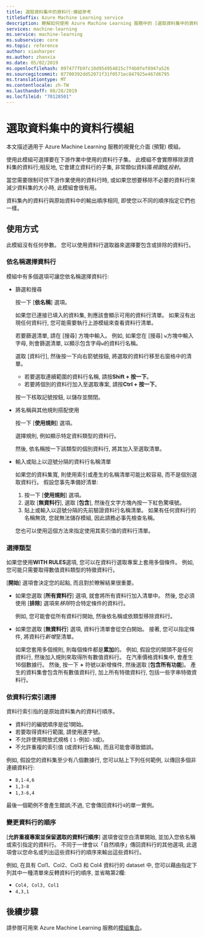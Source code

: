 ```yaml
---
title: 選取資料集中的資料行:模組參考
titleSuffix: Azure Machine Learning service
description: 瞭解如何使用 Azure Machine Learning 服務中的 [選取資料集中的資料行] 模組, 選擇要在下游作業中使用的資料行子集。
services: machine-learning
ms.service: machine-learning
ms.subservice: core
ms.topic: reference
author: xiaoharper
ms.author: zhanxia
ms.date: 05/02/2019
ms.openlocfilehash: 097477fb9fc10d954954815c7f4b0fef8947a526
ms.sourcegitcommit: 07700392dd52071f31f0571ec847925e467d6795
ms.translationtype: MT
ms.contentlocale: zh-TW
ms.lasthandoff: 08/28/2019
ms.locfileid: "70128501"
---
```

# <a name="select-columns-in-dataset-module"></a>選取資料集中的資料行模組

本文描述適用于 Azure Machine Learning 服務的視覺化介面 (預覽) 模組。

使用此模組可選擇要在下游作業中使用的資料行子集。 此模組不會實際移除源資料集的資料行;相反地, 它會建立資料行的子集, 非常類似資料庫*視圖*或*投射*。

當您需要限制可供下游作業使用的資料行時, 或如果您想要移除不必要的資料行來減少資料集的大小時, 此模組會很有用。

資料集內的資料行與原始資料中的輸出順序相同, 即使您以不同的順序指定它們也一樣。

## <a name="how-to-use"></a>使用方式

此模組沒有任何參數。 您可以使用資料行選取器來選擇要包含或排除的資料行。

### <a name="choose-columns-by-name"></a>依名稱選擇資料行

模組中有多個選項可讓您依名稱選擇資料行: 

+ 篩選和搜尋

    按一下 [**依名稱**] 選項。

    如果您已連接已填入的資料集, 則應該會顯示可用的資料行清單。 如果沒有出現任何資料行, 您可能需要執行上游模組來查看資料行清單。

    若要篩選清單, 請在 [搜尋] 方塊中輸入。 例如, 如果您在 [搜尋] `w`方塊中輸入字母, 則會篩選清單, 以顯示包含字母`w`的資料行名稱。

    選取 [資料行], 然後按一下向右箭號按鈕, 將選取的資料行移至右窗格中的清單。

    + 若要選取連續範圍的資料行名稱, 請按**Shift + 按一下**。
    + 若要將個別的資料行加入至選取專案, 請按**Ctrl + 按一下**。

    按一下核取記號按鈕, 以儲存並關閉。

+ 將名稱與其他規則搭配使用

    按一下 [**使用規則**] 選項。
    
    選擇規則, 例如顯示特定資料類型的資料行。

    然後, 依名稱按一下該類型的個別資料行, 將其加入至選取清單。

+ 輸入或貼上以逗號分隔的資料行名稱清單

    如果您的資料集寬, 則使用索引或產生的名稱清單可能比較容易, 而不是個別選取資料行。 假設您事先準備好清單:

    1. 按一下 [**使用規則**] 選項。 
    2. 選取 [**無資料行**], 選取 [**包含**], 然後在文字方塊內按一下紅色驚嘆號。 
    3. 貼上或輸入以逗號分隔的先前驗證資料行名稱清單。 如果有任何資料行的名稱無效, 您就無法儲存模組, 因此請務必事先檢查名稱。
    
    您也可以使用這個方法來指定使用其索引值的資料行清單。 

### <a name="choose-by-type"></a>選擇類型

如果您使用**WITH RULES**選項, 您可以在資料行選取專案上套用多個條件。 例如, 您可能只需要取得數值資料類型的特徵資料行。

[**開始**] 選項會決定您的起點, 而且對於瞭解結果很重要。 

+ 如果您選取 [**所有資料行**] 選項, 就會將所有資料行加入清單中。 然後, 您必須使用 [**排除**] 選項來*移除*符合特定條件的資料行。 

    例如, 您可能會從所有資料行開始, 然後依名稱或依類型移除資料行。

+ 如果您選取 [**無資料行**] 選項, 資料行清單會從空白開始。 接著, 您可以指定條件, 將資料行*新增*至清單。 

    如果您套用多個規則, 則每個條件都是**累加**的。 例如, 假設您的開頭不是任何資料行, 然後加入規則來取得所有數值資料行。 在汽車價格資料集中, 會產生16個數據行。 然後, 按一下 **+** 符號以新增條件, 然後選取 [**包含所有功能**]。 產生的資料集會包含所有數值資料行, 加上所有特徵資料行, 包括一些字串特徵資料行。

### <a name="choose-by-column-index"></a>依資料行索引選擇

資料行索引指的是原始資料集內的資料行順序。

+ 資料行的編號順序是從1開始。  
+ 若要取得資料行範圍, 請使用連字號。 
+ 不允許使用開放式規格 ( `1-`例如`-3`或)。
+ 不允許重複的索引值 (或資料行名稱), 而且可能會導致錯誤。

例如, 假設您的資料集至少有八個數據行, 您可以貼上下列任何範例, 以傳回多個非連續資料行: 

+ `8,1-4,6`
+ `1,3-8`
+ `1,3-6,4` 

最後一個範例不會產生錯誤;不過, 它會傳回資料行`4`的單一實例。



### <a name="change-order-of-columns"></a>變更資料行的順序

[**允許重複專案並保留選取的資料行順序**] 選項會從空白清單開始, 並加入您依名稱或索引指定的資料行。 不同于一律會以「自然順序」傳回資料行的其他選項, 此選項會以您命名或列出這些資料行的順序來輸出這些資料行。 

例如, 在具有 Col1、Col2、Col3 和 Col4 資料行的 dataset 中, 您可以藉由指定下列其中一種清單來反轉資料行的順序, 並省略第2欄:

+ `Col4, Col3, Col1`
+ `4,3,1`


## <a name="next-steps"></a>後續步驟

請參閱可用來 Azure Machine Learning 服務的[模組集合](module-reference.md)。 